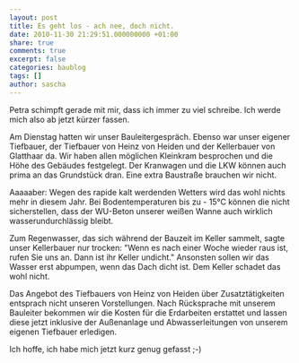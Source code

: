```yaml
---
layout: post
title: Es geht los - ach nee, doch nicht.
date: 2010-11-30 21:29:51.000000000 +01:00
share: true
comments: true
excerpt: false
categories: baublog
tags: []
author: sascha
---
```

Petra schimpft gerade mit mir, dass ich immer zu viel schreibe. Ich werde mich also ab jetzt kürzer fassen.

Am Dienstag hatten wir unser Bauleitergespräch. Ebenso war unser eigener Tiefbauer, der Tiefbauer von Heinz von Heiden und der Kellerbauer von Glatthaar da. Wir haben allen möglichen Kleinkram besprochen und die Höhe des Gebäudes festgelegt. Der Kranwagen und die LKW können auch prima an das Grundstück dran. Eine extra Baustraße brauchen wir nicht.

Aaaaaber: Wegen des rapide kalt werdenden Wetters wird das wohl nichts mehr in diesem Jahr. Bei Bodentemperaturen bis zu - 15°C können die nicht sicherstellen, dass der WU-Beton unserer weißen Wanne auch wirklich wasserundurchlässig bleibt.

Zum Regenwasser, das sich während der Bauzeit im Keller sammelt, sagte unser Kellerbauer nur trocken: "Wenn es nach einer Woche wieder raus ist, rufen Sie uns an. Dann ist ihr Keller undicht." Ansonsten sollen wir das Wasser erst abpumpen, wenn das Dach dicht ist. Dem Keller schadet das wohl nicht.

Das Angebot des Tiefbauers von Heinz von Heiden über Zusatztätigkeiten entsprach nicht unseren Vorstellungen. Nach Rücksprache mit unserem Bauleiter bekommen wir die Kosten für die Erdarbeiten erstattet und lassen diese jetzt inklusive der Außenanlage und Abwasserleitungen von unserem eigenen Tiefbauer erledigen.

Ich hoffe, ich habe mich jetzt kurz genug gefasst ;-)
